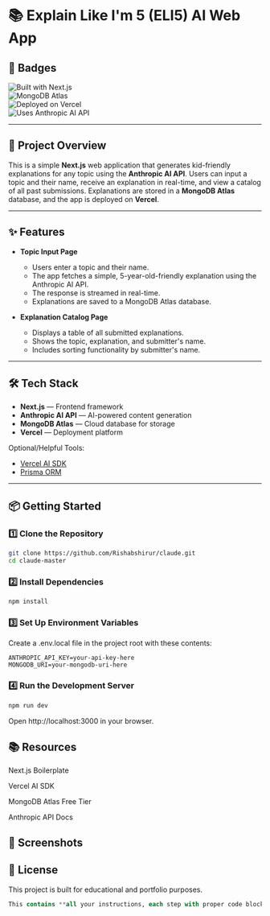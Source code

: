 # 📚 Explain Like I'm 5 (ELI5) AI Web App


## 🚀 Badges

![Built with Next.js](https://img.shields.io/badge/Built%20with-Next.js-000?logo=nextdotjs&logoColor=white)  
![MongoDB Atlas](https://img.shields.io/badge/Database-MongoDB%20Atlas-4EA94B?logo=mongodb&logoColor=white)  
![Deployed on Vercel](https://img.shields.io/badge/Deployed%20on-Vercel-000?logo=vercel&logoColor=white)  
![Uses Anthropic AI API](https://img.shields.io/badge/AI%20powered%20by-Anthropic%20Claude-blueviolet)

---

## 📖 Project Overview  
This is a simple **Next.js** web application that generates kid-friendly explanations for any topic using the **Anthropic AI API**. Users can input a topic and their name, receive an explanation in real-time, and view a catalog of all past submissions. Explanations are stored in a **MongoDB Atlas** database, and the app is deployed on **Vercel**.

---

## ✨ Features  

- **Topic Input Page**  
  - Users enter a topic and their name.  
  - The app fetches a simple, 5-year-old-friendly explanation using the Anthropic AI API.  
  - The response is streamed in real-time.  
  - Explanations are saved to a MongoDB Atlas database.  

- **Explanation Catalog Page**  
  - Displays a table of all submitted explanations.  
  - Shows the topic, explanation, and submitter's name.  
  - Includes sorting functionality by submitter's name.  

---

## 🛠️ Tech Stack  

- **Next.js** — Frontend framework  
- **Anthropic AI API** — AI-powered content generation  
- **MongoDB Atlas** — Cloud database for storage  
- **Vercel** — Deployment platform  

Optional/Helpful Tools:  
- [Vercel AI SDK](https://sdk.vercel.ai/docs/getting-started/nextjs-app-router)  
- [Prisma ORM](https://www.prisma.io/)  

---

## 📦 Getting Started  

### 1️⃣ Clone the Repository  

```bash
git clone https://github.com/Rishabshirur/claude.git
cd claude-master
```

### 2️⃣ Install Dependencies
```bash
npm install
```

### 3️⃣ Set Up Environment Variables
Create a .env.local file in the project root with these contents:

```env
ANTHROPIC_API_KEY=your-api-key-here
MONGODB_URI=your-mongodb-uri-here
```

### 4️⃣ Run the Development Server
```bash
npm run dev
```
Open http://localhost:3000 in your browser.


## 📚 Resources
Next.js Boilerplate

Vercel AI SDK

MongoDB Atlas Free Tier

Anthropic API Docs

## 📸 Screenshots


## 📝 License
This project is built for educational and portfolio purposes.

```sql
This contains **all your instructions, each step with proper code blocks and formatting**, so you do
```


